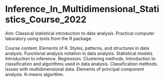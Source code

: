 # Inference_In_Multidimensional_Statistics_Course_2022

Aim: Classical statistical introduction to data analysis. Practical computer laboratory using tools from the R package.

Course content: Elements of R. Styles, patterns, and structures in data analysis. Functional analysis notation in data analysis. Statistical models. Introduction to inference. Regression. Clustering methods. Introduction to classification and algorithms used in data analysis. Classification methods. Issues with multidimensional data. Elements of principal component analysis. K-means algorithm.











